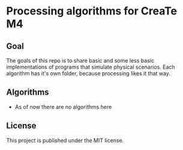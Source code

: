 # Processing algorithms for CreaTe M4

## Goal

The goals of this repo is to share basic and some less basic implementations of programs that simulate physical scenarios.
Each algorithm has it's own folder, because processing likes it that way. 

## Algorithms

* As of now there are no algorithms here

## License

This project is published under the MIT license.


